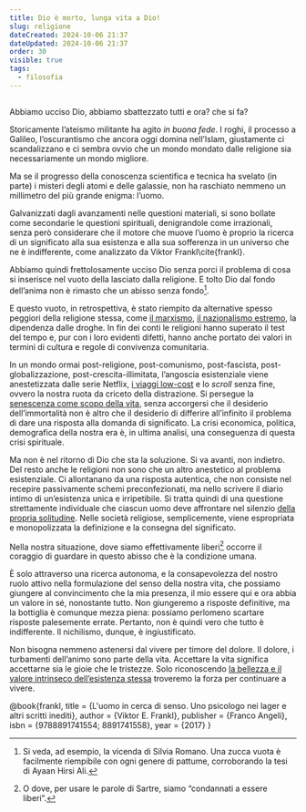 ```yaml
---
title: Dio è morto, lunga vita a Dio!
slug: religione
dateCreated: 2024-10-06 21:37
dateUpdated: 2024-10-06 21:37
order: 30
visible: true
tags:
  - filosofia
---
```


##

<span class="newthought">Abbiamo ucciso Dio</span>, abbiamo sbattezzato tutti e ora? che si fa?

Storicamente l’ateismo militante ha agito _in buona fede_. I roghi, il processo a Galileo, l’oscurantismo che ancora oggi domina nell’Islam, giustamente ci scandalizzano e ci sembra ovvio che un mondo mondato dalle religione sia necessariamente un mondo migliore.

Ma se il progresso della conoscenza scientifica e tecnica ha svelato (in parte) i misteri degli atomi e delle galassie, non ha raschiato nemmeno un millimetro del più grande enigma: l’uomo.

Galvanizzati dagli avanzamenti nelle questioni materiali, si sono bollate come secondarie le questioni spirituali, denigrandole come irrazionali, senza però considerare che il motore che muove l’uomo è proprio la ricerca di un significato alla sua esistenza e alla sua sofferenza in un universo che ne è indifferente, come analizzato da Viktor Frankl\cite{frankl}.

Abbiamo quindi frettolosamente ucciso Dio senza porci il problema di cosa si inserisce nel vuoto della lasciato dalla religione. E tolto Dio dal fondo dell’anima non è rimasto che un abisso senza fondo[^1].

[^1]: Si veda, ad esempio, la vicenda di Silvia Romano. Una zucca vuota è facilmente riempibile con ogni genere di pattume, corroborando la tesi di Ayaan Hirsi Ali.

E questo vuoto, in retrospettiva, è stato riempito da alternative spesso peggiori della religione stessa, come [il marxismo](/notes/comunismo/), [il nazionalismo estremo](/notes/europa/), la dipendenza dalle droghe. In fin dei conti le religioni hanno superato il test del tempo e, pur con i loro evidenti difetti, hanno anche portato dei valori in termini di cultura e regole di convivenza comunitaria.

In un mondo ormai post-religione, post-comunismo, post-fascista, post-globalizzazione, post-crescita-illimitata, l’angoscia esistenziale viene anestetizzata dalle serie Netflix, [i viaggi low-cost](/notes/turismo/) e lo _scroll_ senza fine, ovvero la nostra ruota da criceto della distrazione. Si persegue la [senescenza come scopo della vita](/notes/senescenza/), senza accorgersi che il desiderio dell’immortalità non è altro che il desiderio di differire all’infinito il problema di dare una risposta alla domanda di significato. La crisi economica, politica, demografica della nostra era è, in ultima analisi, una conseguenza di questa crisi spirituale.

Ma non è nel ritorno di Dio che sta la soluzione. Si va avanti, non indietro. Del resto anche le religioni non sono che un altro anestetico al problema esistenziale. Ci allontanano da una risposta autentica, che non consiste nel recepire passivamente schemi preconfezionati, ma nello scrivere il diario intimo di un’esistenza unica e irripetibile. Si tratta quindi di una questione strettamente individuale che ciascun uomo deve affrontare nel silenzio [della propria solitudine](/notes/introspezione/). Nelle società religiose, semplicemente, viene espropriata e monopolizzata la definizione e la consegna del significato.

Nella nostra situazione, dove siamo effettivamente liberi[^2] occorre il coraggio di guardare in questo abisso che è la condizione umana.

[^2]: O dove, per usare le parole di Sartre, siamo “condannati a essere liberi”.

È solo attraverso una ricerca autonoma, e la consapevolezza del nostro ruolo attivo nella formulazione del senso della nostra vita, che possiamo giungere al convincimento che la mia presenza, il mio essere qui e ora abbia un valore in sé, nonostante tutto. Non giungeremo a risposte definitive, ma la bottiglia è comunque mezza piena: possiamo perlomeno scartare risposte palesemente errate. Pertanto, non è quindi vero che tutto è indifferente. Il nichilismo, dunque, è ingiustificato.

Non bisogna nemmeno astenersi dal vivere per timore del dolore. Il dolore, i turbamenti dell’animo sono parte della vita. Accettare la vita significa accettarne sia le gioie che le tristezze. Solo riconoscendo [la bellezza e il valore intrinseco dell’esistenza stessa](/notes/riverenza/) troveremo la forza per continuare a vivere.

<bibliography>
@book{frankl,
   title =     {L'uomo in cerca di senso. Uno psicologo nei lager e altri scritti inediti},
   author =    {Viktor E. Frankl},
   publisher = {Franco Angeli},
   isbn =      {9788891741554; 8891741558},
   year =      {2017}
}
<bibliography>
